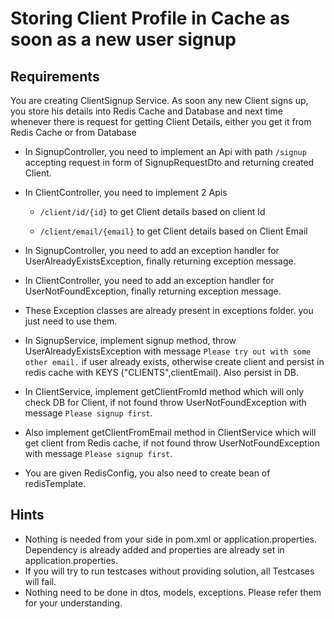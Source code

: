 # Storing Client Profile in Cache as soon as a new user signup

## Requirements

You are creating ClientSignup Service. As soon any new Client signs up, you store his details into Redis Cache and Database and next time whenever there is request for getting Client Details, either you get it from Redis Cache or from Database

- In SignupController, you need to implement an Api with path `/signup` accepting request in form of SignupRequestDto and returning created Client.
- In ClientController, you need to implement 2 Apis
        
     - `/client/id/{id}`  to get Client details based on client Id
     
     - `/client/email/{email}` to get Client details based on Client Email
- In SignupController, you need to add an exception handler for UserAlreadyExistsException, finally returning exception message.
- In ClientController, you need to add an exception handler for UserNotFoundException, finally returning exception message.
- These Exception classes are already present in exceptions folder. you just need to use them.
- In SignupService, implement signup method, throw UserAlreadyExistsException with message `Please try out with some other email.` if user already exists, otherwise create client and persist in redis cache with KEYS ("CLIENTS",clientEmail). Also persist in DB.
- In ClientService, implement getClientFromId method which will only check DB for Client, if not found throw UserNotFoundException with message `Please signup first`.
- Also implement getClientFromEmail method in ClientService which will get client from Redis cache, if not found throw UserNotFoundException with message `Please signup first`.
- You are given RedisConfig, you also need to create bean of redisTemplate.

## Hints

- Nothing is needed from your side in pom.xml or application.properties. Dependency is already added and properties are already set in application.properties.
- If you will try to run testcases without providing solution, all Testcases will fail.
- Nothing need to be done in dtos, models, exceptions. Please refer them for your understanding.